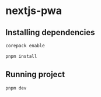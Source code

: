 # nextjs-pwa

## Installing dependencies

```sh
corepack enable
```

```sh
pnpm install
```

## Running project

```sh
pnpm dev
```
